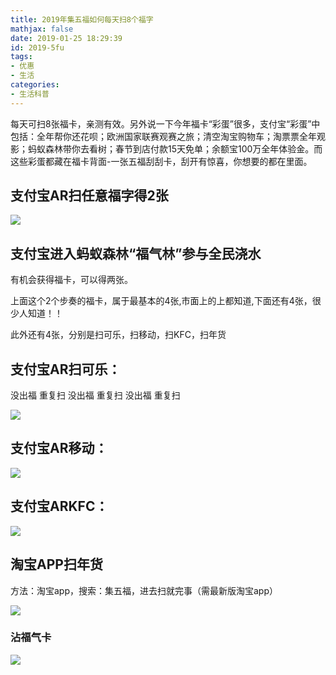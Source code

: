 ```yaml
---
title: 2019年集五福如何每天扫8个福字
mathjax: false
date: 2019-01-25 18:29:39
id: 2019-5fu
tags:
- 优惠
- 生活
categories:
- 生活科普
---
```


每天可扫8张福卡，亲测有效。另外说一下今年福卡“彩蛋”很多，支付宝“彩蛋”中包括：全年帮你还花呗；欧洲国家联赛观赛之旅；清空淘宝购物车；淘票票全年观影；蚂蚁森林带你去看树；春节到店付款15天免单；余额宝100万全年体验金。而这些彩蛋都藏在福卡背面-一张五福刮刮卡，刮开有惊喜，你想要的都在里面。

<!---more--->

## 支付宝AR扫任意福字得2张

![](https://zymin-1255632454.cos.ap-shanghai.myqcloud.com/0newblog/3b3009d97cf547178ab3826d24f2f9c9.jpg)

## 支付宝进入蚂蚁森林“福气林”参与全民浇水

有机会获得福卡，可以得两张。

上面这个2个步奏的福卡，属于最基本的4张,市面上的上都知道,下面还有4张，很少人知道！！

此外还有4张，分别是扫可乐，扫移动，扫KFC，扫年货

## 支付宝AR扫可乐：

没出福 重复扫 没出福 重复扫 没出福 重复扫

![](https://zymin-1255632454.cos.ap-shanghai.myqcloud.com/0newblog/9ae461c359784e539799f4bbc68826b3.jpg)

## 支付宝AR移动：

![](https://zymin-1255632454.cos.ap-shanghai.myqcloud.com/0newblog/c0cabd7711c94c708846437d691a40a0.jpg)

## 支付宝ARKFC：

![](https://zymin-1255632454.cos.ap-shanghai.myqcloud.com/0newblog/39b098b174134cda9f95daf07c33f081.jpg)

## 淘宝APP扫年货

方法：淘宝app，搜索：集五福，进去扫就完事（需最新版淘宝app）

![](https://zymin-1255632454.cos.ap-shanghai.myqcloud.com/0newblog/1548412563474.png)



### 沾福气卡

![](https://zymin-1255632454.cos.ap-shanghai.myqcloud.com/0newblog/1548662893024.png)
